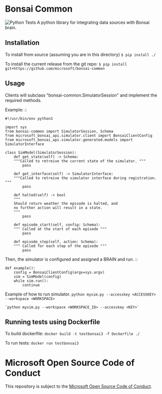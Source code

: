 # Bonsai Common
![Python Tests](https://github.com/microsoft/bonsai-common/workflows/Python%20Tests/badge.svg?branch=main)
A python library for integrating data sources with Bonsai brain.

## Installation

To install from source (assuming you are in this directory)
`$ pip install ./`

To install the current release from the git repo:
`$ pip install git+https://github.com/microsoft/bonsai-common`

## Usage

Clients will subclass "bonsai-common.SimulatorSession" and implement the required methods.

Example:
::

    #!/usr/bin/env python3

    import sys
    from bonsai-common import SimulatorSession, Schema
    from microsoft_bonsai_api.simulator.client import BonsaiClientConfig
    from microsoft_bonsai_api.simulator.generated.models import SimulatorInterface

    class SimModel(SimulatorSession):
        def get_state(self) -> Schema:
        """Called to retreive the current state of the simulator. """
            pass

        def get_interface(self) -> SimulatorInterface:
        """Called to retreive the simulator interface during registration. """
            pass

        def halted(self) -> bool
        """
        Should return weather the episode is halted, and
        no further action will result in a state.
        """
            pass

        def episode_start(self, config: Schema):
        """ Called at the start of each episode """
            pass

        def episode_step(self, action: Schema):
        """ Called for each step of the episode """
            pass

Then, the simulator is configured and assigned a BRAIN and run.
::

    def example():
        config = BonsaiClientConfig(argv=sys.argv)
        sim = SimModel(config)
        while sim.run():
            continue

Example of how to run simulator.
`python mysim.py --accesskey <ACCESSKEY> --workspace <WORKSPACE>`

    `python mysim.py --workspace <WORKSPACE_ID> --accesskey <KEY>`

## Running tests using Dockerfile

To build dockerfile:
`docker build -t testbonsai3 -f Dockerfile ./`

To run tests:
`docker run testbonsai3`

# Microsoft Open Source Code of Conduct

This repository is subject to the [Microsoft Open Source Code of Conduct](https://opensource.microsoft.com/codeofconduct).
